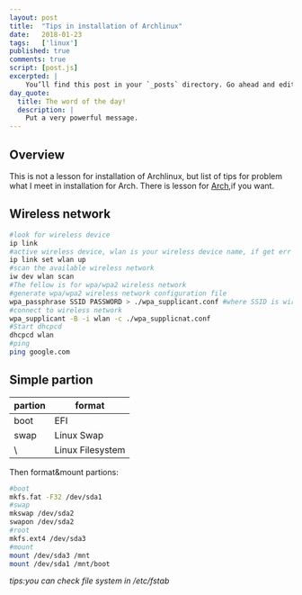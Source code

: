 ```yaml
---
layout: post
title:  "Tips in installation of Archlinux"
date:   2018-01-23
tags:   ['linux']
published: true
comments: true
script: [post.js]
excerpted: |
    You’ll find this post in your `_posts` directory. Go ahead and edit it and re-build the site ...
day_quote:
  title: The word of the day!
  description: |
    Put a very powerful message.
---
```


## Overview

This is not a lesson for installation of Archlinux,
but list of tips for problem what I meet in installation for Arch.
There is lesson for [Arch](www.archlinux.org),if you want.

## Wireless network

```bash
#look for wireless device
ip link
#active wireless device, wlan is your wireless device name, if get err maybe install firmware for device
ip link set wlan up
#scan the available wireless network
iw dev wlan scan
#The fellow is for wpa/wpa2 wireless network
#generate wpa/wpa2 wireless network configuration file
wpa_passphrase SSID PASSWORD > ./wpa_supplicant.conf #where SSID is wireless network name, PASSWORD is key for wireless network
#connect to wireless network
wpa_supplicant -B -i wlan -c ./wpa_supplicnat.conf
#Start dhcpcd
dhcpcd wlan
#ping
ping google.com
```

## Simple partion

partion|format
-------|------
boot   |EFI
swap   |Linux Swap
\      |Linux Filesystem

Then format&mount partions:


```bash
#boot
mkfs.fat -F32 /dev/sda1
#swap
mkswap /dev/sda2
swapon /dev/sda2
#root
mkfs.ext4 /dev/sda3
#mount
mount /dev/sda3 /mnt
mount /dev/sda1 /mnt/boot
```

*tips:you can check file system in /etc/fstab*


